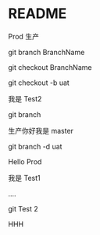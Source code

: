 # README

Prod 生产

git branch BranchName

git checkout BranchName



git checkout -b uat

我是 Test2

git branch

生产你好我是 master

git branch -d uat

Hello Prod

我是 Test1

....

git Test 2

HHH

